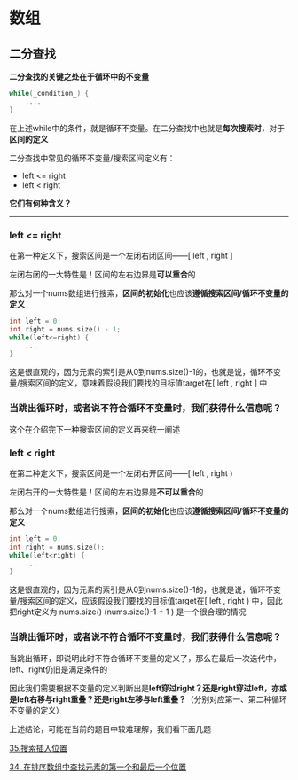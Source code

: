# 数组

## 二分查找

**二分查找的关键之处在于循环中的不变量**

```cpp
while(_condition_) {
	....
}
```

在上述while中的条件，就是循环不变量。在二分查找中也就是****每次搜索时****，对于**区间的定义**

二分查找中常见的循环不变量/搜索区间定义有：

- left <= right
- left < right

**它们有何种含义？**

---

### left <= right

在第一种定义下，搜索区间是一个左闭右闭区间——[ left , right ]

左闭右闭的一大特性是！区间的左右边界是**可以重合**的

那么对一个nums数组进行搜索，**区间的初始化**也应该**遵循搜索区间/循环不变量的定义**

```cpp
int left = 0;
int right = nums.size() - 1;
while(left<=right) {
	...
}
```

这是很直观的，因为元素的索引是从0到nums.size()-1的，也就是说，循环不变量/搜索区间的定义，意味着假设我们要找的目标值target在[ left , right ] 中

### **当跳出循环时，或者说不符合循环不变量时，我们获得什么信息呢？**

这个在介绍完下一种搜索区间的定义再来统一阐述

### left < right

在第二种定义下，搜索区间是一个左闭右开区间——[ left , right )

左闭右开的一大特性是！区间的左右边界是**不可以重合**的

那么对一个nums数组进行搜索，**区间的初始化**也应该**遵循搜索区间/循环不变量的定义**

```cpp
int left = 0;
int right = nums.size();
while(left<right) {
	...
}
```

这是很直观的，因为元素的索引是从0到nums.size()-1的，也就是说，循环不变量/搜索区间的定义，应该假设我们要找的目标值target在[ left , right ) 中，因此把right定义为 nums.size() (nums.size()-1 + 1 ) 是一个很合理的情况

### **当跳出循环时，或者说不符合循环不变量时，我们获得什么信息呢？**

当跳出循环，即说明此时不符合循环不变量的定义了，那么在最后一次迭代中，left、right仍旧是满足条件的

因此我们需要根据不变量的定义判断出是**left穿过right？还是right穿过left，亦或是left右移与right重叠？还是right左移与left重叠？**（分别对应第一、第二种循环不变量的定义）

上述结论，可能在当前的题目中较难理解，我们看下面几题

[35.搜索插入位置](https://www.notion.so/35-bbed8c30bc20461588bb6562519eafcc)

[34. 在排序数组中查找元素的第一个和最后一个位置](https://www.notion.so/34-73788e972f9a4ccdbf1327ebb5ed8a3f)